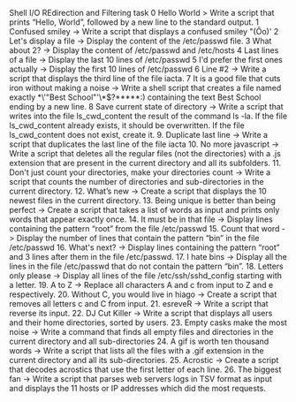  Shell I/O REdirection and Filtering task
0 Hello World > Write a script that prints “Hello, World”, followed by a new line to the standard output.
1 Confused smiley -> Write a script that displays a confused smiley "(Ôo)'
2 Let's display a file -> Display the content of the /etc/passwd file.
3 What about 2? -> Display the content of /etc/passwd and /etc/hosts
4 Last lines of a file -> Display the last 10 lines of /etc/passwd
5  I'd prefer the first ones actually -> Display the first 10 lines of /etc/passwd
6 Line #2 -> Write a script that displays the third line of the file iacta.
7  It is a good file that cuts iron without making a noise -> Write a shell script that creates a file named exactly \*\\'"Best School"\'\\*$\?\*\*\*\*\*:) containing the text Best School ending by a new line.
8 Save current state of directory -> Write a script that writes into the file ls_cwd_content the result of the command ls -la. If the file ls_cwd_content already exists, it should be overwritten. If the file ls_cwd_content does not exist, create it.
9. Duplicate last line -> Write a script that duplicates the last line of the file iacta
10. No more javascript -> Write a script that deletes all the regular files (not the directories) with a .js extension that are present in the current directory and all its subfolders.
11. Don't just count your directories, make your directories count -> Write a script that counts the number of directories and sub-directories in the current directory.
12. What’s new -> Create a script that displays the 10 newest files in the current directory.
13. Being unique is better than being perfect -> Create a script that takes a list of words as input and prints only words that appear exactly once.
14.  It must be in that file -> Display lines containing the pattern “root” from the file /etc/passwd
15. Count that word -> Display the number of lines that contain the pattern “bin” in the file /etc/passwd
16. What's next? -> Display lines containing the pattern “root” and 3 lines after them in the file /etc/passwd.
17. I hate bins -> Display all the lines in the file /etc/passwd that do not contain the pattern “bin”.
18.  Letters only please -> Display all lines of the file /etc/ssh/sshd_config starting with a letter.
19. A to Z -> Replace all characters A and c from input to Z and e respectively.
20. Without C, you would live in hiago -> Create a script that removes all letters c and C from input.
21.  esreveR -> Write a script that reverse its input.
22. DJ Cut Killer -> Write a script that displays all users and their home directories, sorted by users.
23.  Empty casks make the most noise -> Write a command that finds all empty files and directories in the current directory and all sub-directories
24. A gif is worth ten thousand words -> Write a script that lists all the files with a .gif extension in the current directory and all its sub-directories.
25. Acrostic -> Create a script that decodes acrostics that use the first letter of each line.
26. The biggest fan -> Write a script that parses web servers logs in TSV format as input and displays the 11 hosts or IP addresses which did the most requests.



